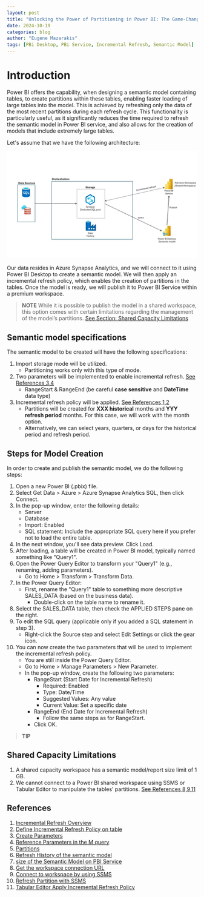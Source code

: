 ```yaml
---
layout: post
title: "Unlocking the Power of Partitioning in Power BI: The Game-Changer for Semantic Models!" 
date: 2024-10-19
categories: blog
author: "Eugene Mazarakis"
tags: [PBi Desktop, PBi Service, Incremental Refresh, Semantic Model]
---
```


# Introduction 
Power BI offers the capability, when designing a semantic model containing tables, to create partitions within these tables, enabling faster loading of large tables into the model. This is achieved by refreshing only the data of the most recent partitions during each refresh cycle. This functionality is particularly useful, as it significantly reduces the time required to refresh the semantic model in Power BI service, and also allows for the creation of models that include extremely large tables.

Let's assume that we have the following architecture:

![Photo 0](/assets/Img/BlogImages/004.BlogPost_19_10_2024/000.architecture.jpg)

Our data resides in Azure Synapse Analytics, and we will connect to it using Power BI Desktop to create a semantic model. We will then apply an incremental refresh policy, which enables the creation of partitions in the tables. Once the model is ready, we will publish it to Power BI Service within a premium workspace.

>  **NOTE**
> While it is possible to publish the model in a shared workspace, this option comes with certain limitations regarding the management of the model’s partitions. [See Section: Shared Capacity Limitations](#shared-capacity-limitations)


## Semantic model specifications
The semantic model to be created will have the following specifications:
1. Import storage mode will be utilized.
   - Partitioning works only with this type of mode.
3. Two parameters will be implemented to enable incremental refresh. [See References 3,4](#references)
   - RangeStart & RangeEnd (be careful **case sensitive** and **DateTime** data type)
4. Incremental refresh policy will be applied. [See References 1,2](#references)
   - Partitions will be created for **XXX historical** months and **YYY refresh period** months. For this case, we will work with the month option.
   - Alternatively, we can select years, quarters, or days for the historical period and refresh period.

## Steps for Model Creation
In order to create and publish the semantic model, we do the following steps:
1. Open a new Power BI (.pbix) file.
2. Select Get Data > Azure > Azure Synapse Analytics SQL, then click Connect.
3. In the pop-up window, enter the following details:
   - Server
   - Database
   - Import: Enabled
   - SQL statement: Include the appropriate SQL query here if you prefer not to load the entire table.
4. In the next window, you'll see data preview. Click Load.
5. After loading, a table will be created in Power BI model, typically named something like "Query1".
6. Open the Power Query Editor to transform your "Query1" (e.g., renaming, adding parameters).
   - Go to Home > Transform > Transform Data.
7. In the Power Query Editor:
   - First, rename the "Query1" table to something more descriptive SALES_DATA (based on the business data).
        - Double-click on the table name to rename it.
8. Select the SALES_DATA table, then check the APPLIED STEPS pane on the right.
9. To edit the SQL query (applicable only if you added a SQL statement in step 3).
    - Right-click the Source step and select Edit Settings or click the gear icon.
10. You can now create the two parameters that will be used to implement the incremental refresh policy.
    - You are still inside the Power Query Editor.
    - Go to Home > Manage Parameters > New Parameter.
    - In the pop-up window, create the following two parameters:
         - RangeStart (Start Date for Incremental Refresh)
              - Required: Enabled
              - Type: Date/Time
              - Suggested Values: Any value
              - Current Value: Set a specific date
         - RangeEnd (End Date for Incremental Refresh)
             - Follow the same steps as for RangeStart.
         - Click OK.





>  **TIP**

## Shared Capacity Limitations
1. A shared capacity workspace has a semantic model/report size limit of 1 GB.
2. We cannot connect to a Power BI shared workspace using SSMS or Tabular Editor to manipulate the tables’ partitions. [See References 8,9,11](#references)


## References
1. [Incremental Refresh Overview](https://learn.microsoft.com/en-us/power-bi/connect-data/incremental-refresh-overview)
2. [Define Incremental Refresh Policy on table](https://learn.microsoft.com/en-us/power-bi/connect-data/incremental-refresh-configure#define-policy)
3. [Create Parameters](https://learn.microsoft.com/en-us/power-bi/connect-data/desktop-dynamic-m-query-parameters#create-and-use-dynamic-parameters)
4. [Reference Parameters in the M query](https://learn.microsoft.com/en-us/power-bi/connect-data/desktop-dynamic-m-query-parameters#reference-the-parameters-in-the-m-query)
5. [Partitions](https://learn.microsoft.com/en-us/power-bi/connect-data/incremental-refresh-xmla#partitions)
6. [Refresh History of the semantic model](https://learn.microsoft.com/en-us/power-bi/enterprise/service-premium-connect-tools#semantic-model-refresh)
7. [size of the Semantic Model on PBI Service](https://community.fabric.microsoft.com/t5/Service/How-do-I-check-the-size-of-a-dataset-published-to-to-the-Power/m-p/1054316#M94213)
8. [Get the workspace connection URL](https://learn.microsoft.com/en-us/power-bi/enterprise/service-premium-connect-tools#to-get-the-workspace-connection-url)
9. [Connect to workspace by using SSMS](https://learn.microsoft.com/en-us/power-bi/enterprise/service-premium-connect-tools#connect-to-a-workspace-by-using-ssms)
10. [Refresh Partition with SSMS](https://learn.microsoft.com/en-us/power-bi/connect-data/incremental-refresh-xmla#refresh-management-with-sql-server-management-studio)
11. [Tabular Editor Apply Incremental Refresh Policy](https://learn.microsoft.com/en-us/power-bi/connect-data/incremental-refresh-xmla#apply-refresh-policy) 
